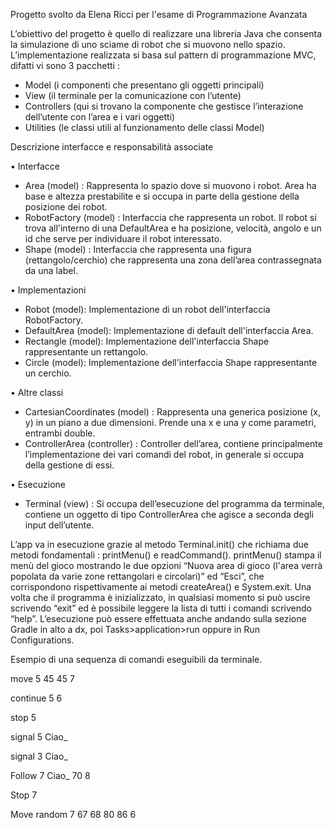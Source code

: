 Progetto svolto da Elena Ricci per l'esame di Programmazione Avanzata

L’obiettivo del progetto è quello di realizzare una libreria Java che consenta la simulazione di
uno sciame di robot che si muovono nello spazio.
L’implementazione realizzata si basa sul pattern di programmazione MVC, difatti vi sono 3 pacchetti :
- Model (i componenti che presentano gli oggetti principali)
- View (il terminale per la comunicazione con l’utente)
- Controllers (qui si trovano la componente che gestisce l’interazione dell’utente con l’area e i vari oggetti)
- Utilities (le classi utili al funzionamento delle classi Model)

Descrizione interfacce e responsabilità associate

•	Interfacce
- Area (model) : Rappresenta lo spazio dove si muovono i robot. Area ha base e altezza prestabilite e si
occupa in parte della gestione della posizione dei robot.
- RobotFactory (model) : Interfaccia che rappresenta un robot. Il robot si trova all'interno di una DefaultArea
e ha posizione, velocità, angolo e un id che serve per individuare il robot interessato.
- Shape (model) : Interfaccia che rappresenta una figura (rettangolo/cerchio) che rappresenta una zona dell’area
contrassegnata da una label.

•	Implementazioni
- Robot (model): Implementazione di un robot dell'interfaccia RobotFactory.
- DefaultArea (model): Implementazione di default dell'interfaccia Area.
- Rectangle (model): Implementazione dell'interfaccia Shape rappresentante un rettangolo.
- Circle (model): Implementazione dell'interfaccia Shape rappresentante un cerchio.

•	Altre classi
- CartesianCoordinates (model) : Rappresenta una generica posizione (x, y) in un piano a due dimensioni.
Prende una x e una y come parametri, entrambi double.
- ControllerArea (controller) : Controller dell’area, contiene principalmente l’implementazione dei vari comandi
del robot, in generale si occupa della gestione di essi.

•	Esecuzione
- Terminal (view) : Si occupa dell’esecuzione del programma da terminale, contiene un oggetto di tipo ControllerArea
che agisce a seconda degli input dell’utente.

L’app va in esecuzione grazie al metodo Terminal.init() che richiama due metodi fondamentali : printMenu() e
readCommand(). printMenu() stampa il menù del gioco mostrando le due opzioni “Nuova area di gioco (l'area verrà
popolata da varie zone rettangolari e circolari)” ed “Esci”, che corrispondono rispettivamente ai metodi
createArea() e System.exit. Una volta che il programma è inizializzato, in qualsiasi momento si può uscire
scrivendo “exit” ed è possibile leggere la lista di tutti i comandi scrivendo “help”.
L’esecuzione può essere effettuata anche andando sulla sezione Gradle in alto a dx, poi Tasks>application>run
oppure in Run Configurations.

Esempio di una sequenza di comandi eseguibili da terminale.

move
5
45
45
7

continue
5
6

stop
5

signal
5
Ciao_

signal
3
Ciao_

Follow
7
Ciao_
70
8

Stop
7

Move random
7
67
68
80
86
6
